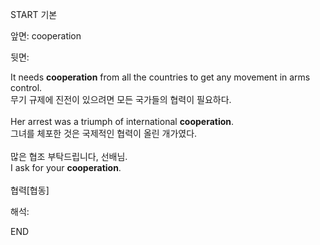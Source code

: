 START
기본

앞면:
cooperation


뒷면:
<div><div>It needs <strong>cooperation</strong> from all the countries to get any movement in arms control. </div><div><div>무기 규제에 진전이 있으려면 모든 국가들의 협력이 필요하다.</div></div></div><div><br></div><div><div>Her arrest was a triumph of international <strong>cooperation</strong>. </div><div><div>그녀를 체포한 것은 국제적인 협력이 올린 개가였다.</div></div></div><div><br></div><div><div><div><span>많은 협조 부탁드립니다, 선배님.</span></div></div><div><div><span>I ask for your <strong>cooperation</strong>.</span></div></div></div><div><br></div><div>협력[협동]</div>


해석:
<!--ID: 1746614453671-->
END